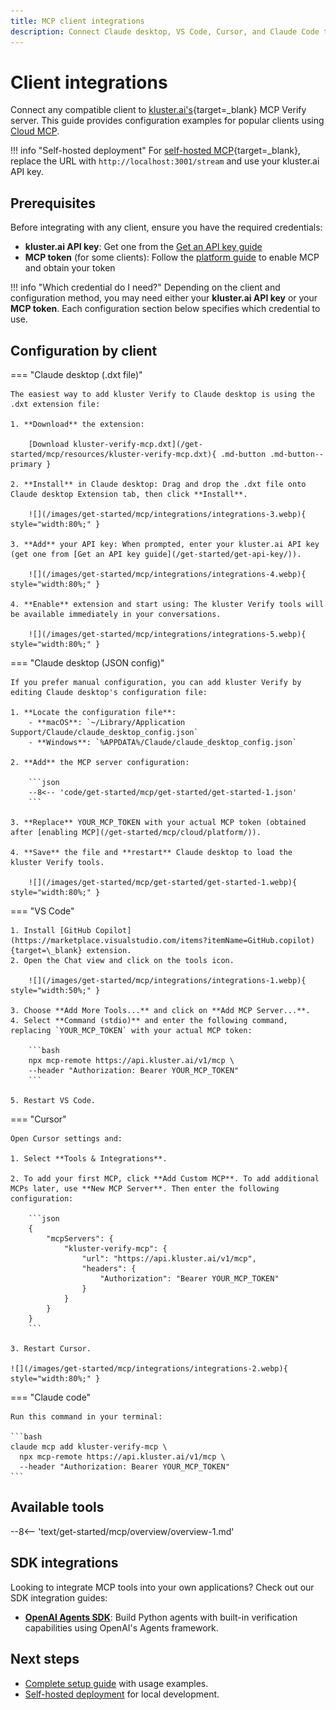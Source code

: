 ```yaml
---
title: MCP client integrations
description: Connect Claude desktop, VS Code, Cursor, and Claude Code to kluster.ai verification tools with ready-to-use configuration examples.
---
```


# Client integrations

Connect any compatible client to [kluster.ai's](https://www.kluster.ai/){target=\_blank} MCP Verify server. This guide provides configuration examples for popular clients using [Cloud MCP](/get-started/mcp/cloud/platform/).

!!! info "Self-hosted deployment"
    For [self-hosted MCP](/get-started/mcp/self-hosted/){target=\_blank}, replace the URL with `http://localhost:3001/stream` and use your kluster.ai API key.

## Prerequisites
      
Before integrating with any client, ensure you have the required credentials:
      
- **kluster.ai API key**: Get one from the [Get an API key guide](/get-started/get-api-key/)
- **MCP token** (for some clients): Follow the [platform guide](/get-started/mcp/cloud/platform/) to enable MCP and obtain your token

!!! info "Which credential do I need?"
    Depending on the client and configuration method, you may need either your **kluster.ai API key** or your **MCP token**. Each configuration section below specifies which credential to use.

## Configuration by client

=== "Claude desktop (.dxt file)"

    The easiest way to add kluster Verify to Claude desktop is using the .dxt extension file:

    1. **Download** the extension: 
       
        [Download kluster-verify-mcp.dxt](/get-started/mcp/resources/kluster-verify-mcp.dxt){ .md-button .md-button--primary }

    2. **Install** in Claude desktop: Drag and drop the .dxt file onto Claude desktop Extension tab, then click **Install**.

        ![](/images/get-started/mcp/integrations/integrations-3.webp){ style="width:80%;" }

    3. **Add** your API key: When prompted, enter your kluster.ai API key (get one from [Get an API key guide](/get-started/get-api-key/)).

        ![](/images/get-started/mcp/integrations/integrations-4.webp){ style="width:80%;" }

    4. **Enable** extension and start using: The kluster Verify tools will be available immediately in your conversations.

        ![](/images/get-started/mcp/integrations/integrations-5.webp){ style="width:80%;" }

=== "Claude desktop (JSON config)"

    If you prefer manual configuration, you can add kluster Verify by editing Claude desktop's configuration file:

    1. **Locate the configuration file**:
        - **macOS**: `~/Library/Application Support/Claude/claude_desktop_config.json`
        - **Windows**: `%APPDATA%/Claude/claude_desktop_config.json`

    2. **Add** the MCP server configuration:
    
        ```json
        --8<-- 'code/get-started/mcp/get-started/get-started-1.json'
        ```

    3. **Replace** YOUR_MCP_TOKEN with your actual MCP token (obtained after [enabling MCP](/get-started/mcp/cloud/platform/)).

    4. **Save** the file and **restart** Claude desktop to load the kluster Verify tools.

        ![](/images/get-started/mcp/get-started/get-started-1.webp){ style="width:80%;" }

=== "VS Code"

    1. Install [GitHub Copilot](https://marketplace.visualstudio.com/items?itemName=GitHub.copilot){target=\_blank} extension.
    2. Open the Chat view and click on the tools icon.

        ![](/images/get-started/mcp/integrations/integrations-1.webp){ style="width:50%;" }

    3. Choose **Add More Tools...** and click on **Add MCP Server...**.
    4. Select **Command (stdio)** and enter the following command, replacing `YOUR_MCP_TOKEN` with your actual MCP token:

        ```bash
        npx mcp-remote https://api.kluster.ai/v1/mcp \
        --header "Authorization: Bearer YOUR_MCP_TOKEN"
        ```

    5. Restart VS Code.

=== "Cursor"

    Open Cursor settings and:
    
    1. Select **Tools & Integrations**.

    2. To add your first MCP, click **Add Custom MCP**. To add additional MCPs later, use **New MCP Server**. Then enter the following configuration:
            
        ```json
        {
            "mcpServers": {
                "kluster-verify-mcp": {
                    "url": "https://api.kluster.ai/v1/mcp",
                    "headers": {
                        "Authorization": "Bearer YOUR_MCP_TOKEN"
                    }
                }
            }
        }
        ```

    3. Restart Cursor.

    ![](/images/get-started/mcp/integrations/integrations-2.webp){ style="width:80%;" }

=== "Claude code"

    Run this command in your terminal:

    ```bash
    claude mcp add kluster-verify-mcp \
      npx mcp-remote https://api.kluster.ai/v1/mcp \
      --header "Authorization: Bearer YOUR_MCP_TOKEN"
    ```

## Available tools

--8<-- 'text/get-started/mcp/overview/overview-1.md'
<!-- Commenting this for safekeeping -->
<!--See [Tools reference](/get-started/mcp/tools/){target=\_blank} for parameters and examples.-->

## SDK integrations

Looking to integrate MCP tools into your own applications? Check out our SDK integration guides:

- **[OpenAI Agents SDK](/get-started/mcp/integrations/openai-agents/)**: Build Python agents with built-in verification capabilities using OpenAI's Agents framework.

## Next steps

- [Complete setup guide](/get-started/mcp/get-started/) with usage examples.
- [Self-hosted deployment](/get-started/mcp/self-hosted/) for local development.
